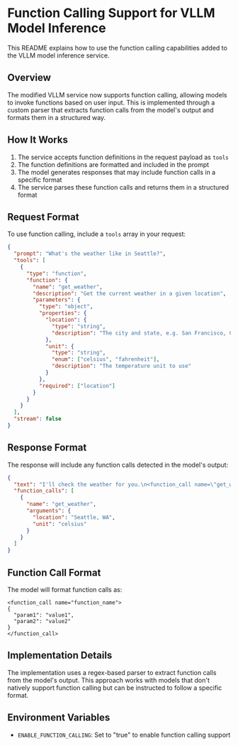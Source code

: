 # Function Calling Support for VLLM Model Inference

This README explains how to use the function calling capabilities added to the VLLM model inference service.

## Overview

The modified VLLM service now supports function calling, allowing models to invoke functions based on user input. This is implemented through a custom parser that extracts function calls from the model's output and formats them in a structured way.

## How It Works

1. The service accepts function definitions in the request payload as `tools`
2. The function definitions are formatted and included in the prompt
3. The model generates responses that may include function calls in a specific format
4. The service parses these function calls and returns them in a structured format

## Request Format

To use function calling, include a `tools` array in your request:

```json
{
  "prompt": "What's the weather like in Seattle?",
  "tools": [
    {
      "type": "function",
      "function": {
        "name": "get_weather",
        "description": "Get the current weather in a given location",
        "parameters": {
          "type": "object",
          "properties": {
            "location": {
              "type": "string",
              "description": "The city and state, e.g. San Francisco, CA"
            },
            "unit": {
              "type": "string",
              "enum": ["celsius", "fahrenheit"],
              "description": "The temperature unit to use"
            }
          },
          "required": ["location"]
        }
      }
    }
  ],
  "stream": false
}
```

## Response Format

The response will include any function calls detected in the model's output:

```json
{
  "text": "I'll check the weather for you.\n<function_call name=\"get_weather\">\n{\n  \"location\": \"Seattle, WA\",\n  \"unit\": \"celsius\"\n}\n</function_call>",
  "function_calls": [
    {
      "name": "get_weather",
      "arguments": {
        "location": "Seattle, WA",
        "unit": "celsius"
      }
    }
  ]
}
```

## Function Call Format

The model will format function calls as:

```
<function_call name="function_name">
{
  "param1": "value1",
  "param2": "value2"
}
</function_call>
```

## Implementation Details

The implementation uses a regex-based parser to extract function calls from the model's output. This approach works with models that don't natively support function calling but can be instructed to follow a specific format.

## Environment Variables

- `ENABLE_FUNCTION_CALLING`: Set to "true" to enable function calling support
